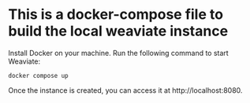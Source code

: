 # This is a docker-compose file to build the local weaviate instance

Install Docker on your machine. 
Run the following command to start Weaviate:

```
docker compose up
```

Once the instance is created, you can access it at http://localhost:8080.